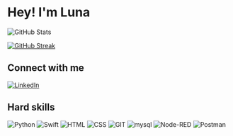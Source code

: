 # Hey! I'm Luna

 ![GitHub Stats](https://github-readme-stats.vercel.app/api?username=lunatloyolla&theme=tokyonight)

 [![GitHub Streak](https://streak-stats.demolab.com/?user=lunatloyolla&theme=tokyonight)](https://git.io/streak-stats)
 ## Connect with me
 [![LinkedIn](https://img.shields.io/badge/LinkedIn-000?style=for-the-badge&logo=linkedin&logoColor=0E76A8)](https://www.linkedin.com/in/luna-trindade-5556332ab/)



 ## Hard skills
 ![Python](https://img.shields.io/badge/python-3670A0?style=for-the-badge&logo=python&logoColor=ffdd54)
![Swift](https://img.shields.io/badge/swift-F54A2A?style=for-the-badge&logo=swift&logoColor=white)
 ![HTML](https://img.shields.io/badge/HTML5-000?style=for-the-badge&logo=html5) 
 ![CSS](https://img.shields.io/badge/CSS3-000?style=for-the-badge&logo=css3&logoColor=264CE4)
 ![GIT](https://img.shields.io/badge/GIT-000?style=for-the-badge&logo=git)
 ![mysql](https://img.shields.io/badge/mysql-000?style=for-the-badge&logo=mysql)
 ![Node-RED](https://img.shields.io/badge/Node--RED-%238F0000.svg?style=for-the-badge&logo=node-red&logoColor=white)
![Postman](https://img.shields.io/badge/Postman-FF6C37?style=for-the-badge&logo=postman&logoColor=white)

 </div>


